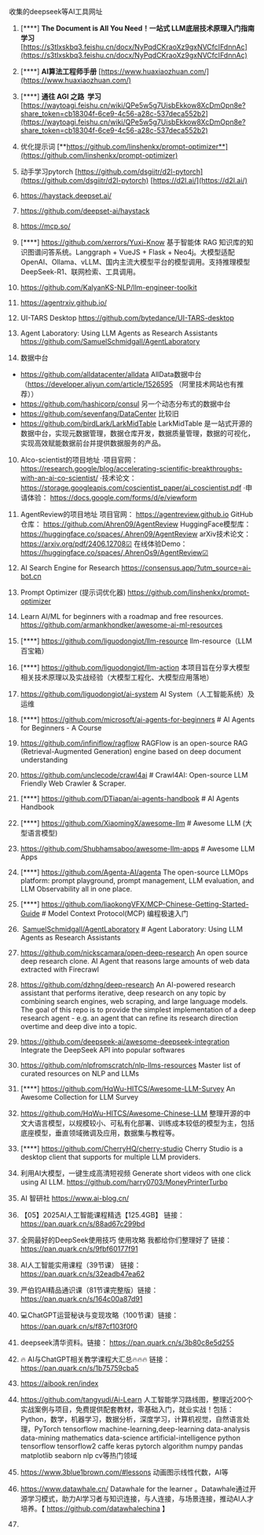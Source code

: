 收集的deepseek等AI工具网址

1. [****]  **The Document is All You Need！一站式 LLM底层技术原理入门指南 学习** [https://s3tlxskbq3.feishu.cn/docx/NyPqdCKraoXz9gxNVCfcIFdnnAc](https://s3tlxskbq3.feishu.cn/docx/NyPqdCKraoXz9gxNVCfcIFdnnAc) 
2. [****]  **AI算法工程师手册**  [https://www.huaxiaozhuan.com/](https://www.huaxiaozhuan.com/)
3. [****] **通往 AGI 之路  学习** [https://waytoagi.feishu.cn/wiki/QPe5w5g7UisbEkkow8XcDmOpn8e?share_token=cb18304f-6ce9-4c56-a28c-537deca552b2](https://waytoagi.feishu.cn/wiki/QPe5w5g7UisbEkkow8XcDmOpn8e?share_token=cb18304f-6ce9-4c56-a28c-537deca552b2) 
4.  优化提示词  [**https://github.com/linshenkx/prompt-optimizer**](https://github.com/linshenkx/prompt-optimizer)
5. 动手学习pytorch [https://github.com/dsgiitr/d2l-pytorch](https://github.com/dsgiitr/d2l-pytorch)    [https://d2l.ai/](https://d2l.ai/)
6. https://haystack.deepset.ai/

7. https://github.com/deepset-ai/haystack

8. https://mcp.so/ 

9. [****]  https://github.com/xerrors/Yuxi-Know 基于智能体 RAG 知识库的知识图谱问答系统。Langgraph + VueJS + Flask + Neo4j。大模型适配 OpenAI、Ollama、vLLM、国内主流大模型平台的模型调用。支持推理模型DeepSeek-R1、联网检索、工具调用。

10. https://github.com/KalyanKS-NLP/llm-engineer-toolkit

11. https://agentrxiv.github.io/

12. UI-TARS Desktop https://github.com/bytedance/UI-TARS-desktop

13. Agent Laboratory: Using LLM Agents as Research Assistants https://github.com/SamuelSchmidgall/AgentLaboratory

14.  数据中台
* https://github.com/alldatacenter/alldata  AllData数据中台
（https://developer.aliyun.com/article/1526595 （阿里技术网站也有推荐））
* https://github.com/hashicorp/consul   另一个动态分布式的数据中台
* https://github.com/sevenfang/DataCenter 比较旧
*  https://github.com/birdLark/LarkMidTable LarkMidTable 是一站式开源的数据中台，实现元数据管理，数据仓库开发，数据质量管理，数据的可视化，实现高效赋能数据前台并提供数据服务的产品。

10. Alco-scientist的项目地址
    ·项目官网： https://research.google/blog/accelerating-scientific-breakthroughs-with-an-ai-co-scientist/
    ·技术论文： https://storage.googleapis.com/coscientist_paper/ai_coscientist.pdf
    ·申请体验： https://docs.google.com/forms/d/e/viewform

11.  AgentReview的项目地址
    项目官网： https://agentreview.github.io
    GitHub仓库： https://github.com/Ahren09/AgentReview
    HuggingFace模型库： https://huggingface.co/spaces/.Ahren09/AgentReview
    arXiv技术论文： https://arxiv.org/pdf/2406.12708☑
    在线体验Demo： https://huggingface.co/spaces/,AhrenOs9/AgentReview☑

12. AI Search Engine for Research https://consensus.app/?utm_source=ai-bot.cn

13. Prompt Optimizer (提示词优化器) https://github.com/linshenkx/prompt-optimizer

14.  Learn AI/ML for beginners with a roadmap and free resources. https://github.com/armankhondker/awesome-ai-ml-resources

15. [****]   https://github.com/liguodongiot/llm-resource llm-resource（LLM 百宝箱）

16. [****]   https://github.com/liguodongiot/llm-action 本项目旨在分享大模型相关技术原理以及实战经验（大模型工程化、大模型应用落地）

17.  https://github.com/liguodongiot/ai-system AI System（人工智能系统）及运维
18. [****] https://github.com/microsoft/ai-agents-for-beginners # AI Agents for Beginners - A Course
19. https://github.com/infiniflow/ragflow  RAGFlow is an open-source RAG (Retrieval-Augmented Generation) engine based on deep document understanding
20. https://github.com/unclecode/crawl4ai  # Crawl4AI: Open-source LLM Friendly Web Crawler & Scraper. 
21. [****] https://github.com/DTiapan/ai-agents-handbook # AI Agents Handbook
22. [****]  https://github.com/XiaomingX/awesome-llm  # Awesome LLM (大型语言模型)
23. https://github.com/Shubhamsaboo/awesome-llm-apps # Awesome LLM Apps
24. [****]  https://github.com/Agenta-AI/agenta The open-source LLMOps platform: prompt playground, prompt management, LLM evaluation, and LLM Observability all in one place.
25. [****]  https://github.com/liaokongVFX/MCP-Chinese-Getting-Started-Guide # Model Context Protocol(MCP) 编程极速入门
26.  [SamuelSchmidgall/AgentLaboratory](https://github.com/SamuelSchmidgall/AgentLaboratory)  # Agent Laboratory: Using LLM Agents as Research Assistants
27. https://github.com/nickscamara/open-deep-research  An open source deep research clone. AI Agent that reasons large amounts of web data extracted with Firecrawl
28. https://github.com/dzhng/deep-research An AI-powered research assistant that performs iterative, deep research on any topic by combining search engines, web scraping, and large language models. The goal of this repo is to provide the simplest implementation of a deep research agent - e.g. an agent that can refine its research direction overtime and deep dive into a topic.
29. https://github.com/deepseek-ai/awesome-deepseek-integration Integrate the DeepSeek API into popular softwares 
30. https://github.com/nlpfromscratch/nlp-llms-resources Master list of curated resources on NLP and LLMs
31. [****]  https://github.com/HqWu-HITCS/Awesome-LLM-Survey An Awesome Collection for LLM Survey
32. https://github.com/HqWu-HITCS/Awesome-Chinese-LLM 整理开源的中文大语言模型，以规模较小、可私有化部署、训练成本较低的模型为主，包括底座模型，垂直领域微调及应用，数据集与教程等。
33. [****]  https://github.com/CherryHQ/cherry-studio Cherry Studio is a desktop client that supports for multiple LLM providers.
34. 利用AI大模型，一键生成高清短视频 Generate short videos with one click using AI LLM.  https://github.com/harry0703/MoneyPrinterTurbo
35. AI 智研社   https://www.ai-blog.cn/
36. 【05】2025AI人工智能课程精选【125.4GB】 链接： https://pan.quark.cn/s/88ad67c299bd
37.  全网最好的DeepSeek使用技巧  使用攻略 我都给你们整理好了 链接： https://pan.quark.cn/s/9fbf60177f91
38.  AI人工智能实用课程（39节课） 链接： https://pan.quark.cn/s/32eadb47ea62
39.  严伯钧AI精品通识课（81节课完整版）链接： https://pan.quark.cn/s/164c00a87d91
40. 💻ChatGPT运营秘诀与变现攻略（100节课）链接： https://pan.quark.cn/s/f87cf103f0f0
41. deepseek清华资料。链接： https://pan.quark.cn/s/3b80c8e5d255
42. 🔥 AI与ChatGPT相关教学课程大汇总🔥🔥🔥  链接： https://pan.quark.cn/s/1b75759cba5
43. https://aibook.ren/index 
44. https://github.com/tangyudi/Ai-Learn 人工智能学习路线图，整理近200个实战案例与项目，免费提供配套教材，零基础入门，就业实战！包括：Python，数学，机器学习，数据分析，深度学习，计算机视觉，自然语言处理，PyTorch tensorflow machine-learning,deep-learning data-analysis data-mining mathematics data-science artificial-intelligence python tensorflow tensorflow2 caffe keras pytorch algorithm numpy pandas matplotlib seaborn nlp cv等热门领域
45. https://www.3blue1brown.com/#lessons 动画图示线性代数，AI等
46. https://www.datawhale.cn/   Datawhale for the learner 。Datawhale通过开源学习模式，助力Al学习者与知识连接，与人连接，与场景连接，推动AI人才培养。【 https://github.com/datawhalechina 】
47. 

